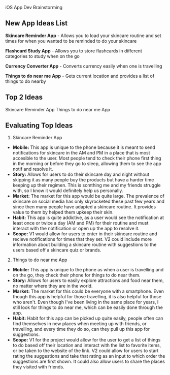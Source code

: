 iOS App Dev Brainstorming 


## New App Ideas List
**Skincare Reminder App** - Allows you to load your skincare routine and set times for when you wanted to be reminded to do your skincare

**Flashcard Study App** - Allows you to store flashcards in different categories to study when on the go

**Currency Converter App** - Converts currency easily when one is travelling

**Things to do near me App** - Gets current location and provides a list of things to do nearby


## Top 2 Ideas
Skincare Reminder App
Things to do near me App


## Evaluating Top Ideas
1. Skincare Reminder App
- **Mobile:** This app is unique to the phone because it is meant to send notifications for skincare in the AM and PM in a place that is most accesible to the user. Most people tend to check their phone first thing in the morning or before they go to sleep, allowing them to see the app notif and resolve it.
- **Story:** Allows for users to do their skincare day and night without skipping it as many people buy the products but have a harder time keeping up their regimen. This is somthing me and my friends struggle with, so I know it would definitely help us personally.
- **Market:** The market for this app would be quite large. The prevalence of skincare on social media has only skyrocketed these past few years and since then many people have adapted a skincare routine. It provides value to them by helped them upkeep their skin.
- **Habit:** This app is quite addictive, as a user would see the notification at least once or twice a day (AM and PM) for their routine and must interact with the notification or open up the app to resolve it.
- **Scope:** V1 would allow for users to enter in their skincare routine and recieve notifications for times that they set. V2 could include more information about building a skincare routine with suggestions to the users based off a skincare quiz or brands. 

2. Things to do near me App
- **Mobile:** This app is unique to the phone as when a user is travelling and on the go, they check their phone for things to do near them.
- **Story:** Allows for users to easily explore attractions and food near them, no matter where they are in the world.
- **Market:** The market for this could be everyone with a smartphone. Even though this app is helpful for those travelling, it is also helpful for those who aren't. Even though I've been living in the same place for years, I still look for things to do near me, which can be easily done through the app.
- **Habit:** Habit for this app can be picked up quite easily, people often can find themselves in new places when meeting up with friends, or travelling, and every time they do so, can they pull up this app for suggestions. 
- **Scope:** V1 for the project would allow for the user to get a list of things to do based off their location and interact with the list to favorite items, or be taken to the website of the link. V2 could allow for users to start rating the suggestions and take that rating as an input to which order the suggestions are first shown. It could also allow users to share the places they visited with friends. 
